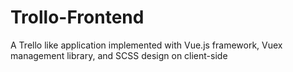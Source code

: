 # Trollo-Frontend
A Trello like application implemented with Vue.js framework, Vuex management library, and SCSS design on client-side
